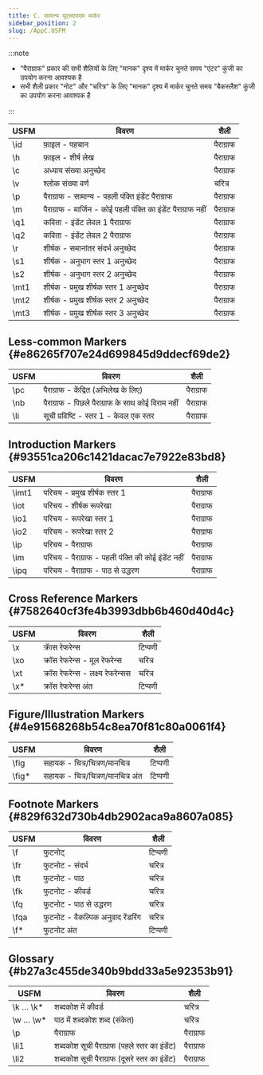 ```yaml
---
title: C. सामान्य यूएसएफएम मार्कर
sidebar_position: 2
slug: /AppC.USFM
---
```


:::note

- "पैराग्राफ" प्रकार की सभी शैलियों के लिए "मानक" दृश्य में मार्कर चुनते समय "एंटर" कुंजी का उपयोग करना आवश्यक है
- सभी शैली प्रकार "नोट" और "चरित्र" के लिए "मानक" दृश्य में मार्कर चुनते समय "बैकस्लैश" कुंजी का उपयोग करना आवश्यक है

:::

| USFM | विवरण                                                          | शैली      |
| ---- | -------------------------------------------------------------- | --------- |
| \id  | फ़ाइल - पहचान                                                  | पैराग्राफ |
| \h   | फ़ाइल - शीर्ष लेख                                              | पैराग्राफ |
| \c   | अध्याय संख्या अनुच्छेद                                         | पैराग्राफ |
| \v   | श्लोक संख्या वर्ण                                              | चरित्र    |
| \p   | पैराग्राफ - सामान्य - पहली पंक्ति इंडेंट पैराग्राफ             | पैराग्राफ |
| \m   | पैराग्राफ - मार्जिन - कोई पहली पंक्ति का इंडेंट पैराग्राफ नहीं | पैराग्राफ |
| \q1  | कविता - इंडेंट लेवल 1 पैराग्राफ                                | पैराग्राफ |
| \q2  | कविता - इंडेंट लेवल 2 पैराग्राफ                                | पैराग्राफ |
| \r   | शीर्षक - समानांतर संदर्भ अनुच्छेद                              | पैराग्राफ |
| \s1  | शीर्षक - अनुभाग स्तर 1 अनुच्छेद                                | पैराग्राफ |
| \s2  | शीर्षक - अनुभाग स्तर 2 अनुच्छेद                                | पैराग्राफ |
| \mt1 | शीर्षक - प्रमुख शीर्षक स्तर 1 अनुच्छेद                         | पैराग्राफ |
| \mt2 | शीर्षक - प्रमुख शीर्षक स्तर 2 अनुच्छेद                         | पैराग्राफ |
| \mt3 | शीर्षक - प्रमुख शीर्षक स्तर 3 अनुच्छेद                         | पैराग्राफ |

## Less-common Markers {#e86265f707e24d699845d9ddecf69de2}

| USFM | विवरण                                                   | शैली      |
| ---- | ------------------------------------------------------- | --------- |
| \pc  | पैराग्राफ - केंद्रित (अभिलेख के लिए) | पैराग्राफ |
| \nb  | पैराग्राफ - पिछले पैराग्राफ के साथ कोई विराम नहीं       | पैराग्राफ |
| \li  | सूची प्रविष्टि - स्तर 1 - केवल एक स्तर                  | पैराग्राफ |

## Introduction Markers {#93551ca206c1421dacac7e7922e83bd8}

| USFM  | विवरण                                              | शैली      |
| ----- | -------------------------------------------------- | --------- |
| \imt1 | परिचय - प्रमुख शीर्षक स्तर 1                       | पैराग्राफ |
| \iot  | परिचय - शीर्षक रूपरेखा                             | पैराग्राफ |
| \io1  | परिचय - रूपरेखा स्तर 1                             | पैराग्राफ |
| \io2  | परिचय - रूपरेखा स्तर 2                             | पैराग्राफ |
| \ip   | परिचय - पैराग्राफ                                  | पैराग्राफ |
| \im   | परिचय - पैराग्राफ - पहली पंक्ति की कोई इंडेंट नहीं | पैराग्राफ |
| \ipq  | परिचय - पैराग्राफ - पाठ से उद्धरण                  | पैराग्राफ |

## Cross Reference Markers {#7582640cf3fe4b3993dbb6b460d40d4c}

| USFM | विवरण                             | शैली    |
| ---- | --------------------------------- | ------- |
| \x   | क्राॅस रेफरेन्स                   | टिप्पणी |
| \xo  | क्रॉस रेफरेन्स - मूल रेफरेन्स     | चरित्र  |
| \xt  | क्रॉस रेफरेन्स - लक्ष्य रेफरेन्सस | चरित्र  |
| \x\* | क्रॉस रेफरेन्स अंत                | टिप्पणी |

## Figure/Illustration Markers {#4e91568268b54c8ea70f81c80a0061f4}

| USFM   | विवरण                             | शैली    |
| ------ | --------------------------------- | ------- |
| \fig   | सहायक - चित्र/चित्रण/मानचित्र     | टिप्पणी |
| \fig\* | सहायक - चित्र/चित्रण/मानचित्र अंत | टिप्पणी |

## Footnote Markers {#829f632d730b4db2902aca9a8607a085}

| USFM | विवरण                             | शैली    |
| ---- | --------------------------------- | ------- |
| \f   | फुटनोट्                           | टिप्पणी |
| \fr  | फुटनोट - संदर्भ                   | चरित्र  |
| \ft  | फुटनोट - पाठ                      | चरित्र  |
| \fk  | फुटनोट - कीवर्ड                   | चरित्र  |
| \fq  | फुटनोट - पाठ से उद्धरण            | चरित्र  |
| \fqa | फुटनोट - वैकल्पिक अनुवाद रेंडरिंग | चरित्र  |
| \f\* | फुटनोट अंत                        | टिप्पणी |

## Glossary {#b27a3c455de340b9bdd33a5e92353b91}

| USFM      | विवरण                                                            | शैली      |
| --------- | ---------------------------------------------------------------- | --------- |
| \k … \k\* | शब्दकोश में कीवर्ड                                               | चरित्र    |
| \w … \w\* | पाठ में शब्दकोश शब्द (संकेत)                  | चरित्र    |
| \p        | पैराग्राफ                                                        | पैराग्राफ |
| \li1      | शब्दकोश सूची पैराग्राफ (पहले स्तर का इंडेंट)  | पैराग्राफ |
| \li2      | शब्दकोश सूची पैराग्राफ (दूसरे स्तर का इंडेंट) | पैराग्राफ |

